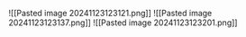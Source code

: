 ![[Pasted image 20241123123121.png]]
![[Pasted image 20241123123137.png]]
![[Pasted image 20241123123201.png]]
